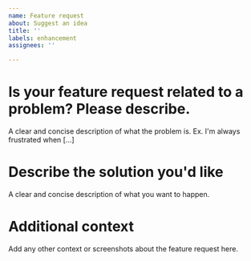 ```yaml
---
name: Feature request
about: Suggest an idea
title: ''
labels: enhancement
assignees: ''

---
```


# Is your feature request related to a problem? Please describe.
A clear and concise description of what the problem is. Ex. I'm always frustrated when [...]

# Describe the solution you'd like
A clear and concise description of what you want to happen.

# Additional context
Add any other context or screenshots about the feature request here.
